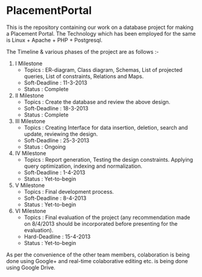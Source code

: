 PlacementPortal
===============

This is the repository containing our work on a database project for making a Placement Portal. The Technology which has been employed for the same is Linux + Apache + PHP + Postgresql.

The Timeline & various phases of the project are as follows :-

1. I Milestone
    * Topics : ER-diagram, Class diagram, Schemas, List of  projected queries, List of constraints, Relations and Maps.
    * Soft-Deadline : 11-3-2013
    * Status : Complete
2. II Milestone
    * Topics : Create the database and review the above design.
    * Soft-Deadline : 18-3-2013
    * Status : Complete
3. III Milestone
    * Topics : Creating Interface for data insertion, deletion, search and update, reviewing the design.
    * Soft-Deadline : 25-3-2013
    * Status : Ongoing
4. IV Milestone
    * Topics : Report generation, Testing the design constraints. Applying query optimization, indexing and normalization.
    * Soft-Deadline : 1-4-2013
    * Status : Yet-to-begin
5. V Milestone
    * Topics : Final development process.
    * Soft-Deadline : 8-4-2013
    * Status : Yet-to-begin
6. VI Milestone
    * Topics : Final evaluation of the project (any recommendation made on 8/4/2013 should be incorporated before presenting for the evaluation).
    * Hard-Deadline : 15-4-2013
    * Status : Yet-to-begin

As per the convenience of the other team members, colaboration is being done using Google+ and real-time colaborative editing etc. is being done using Google Drive.
